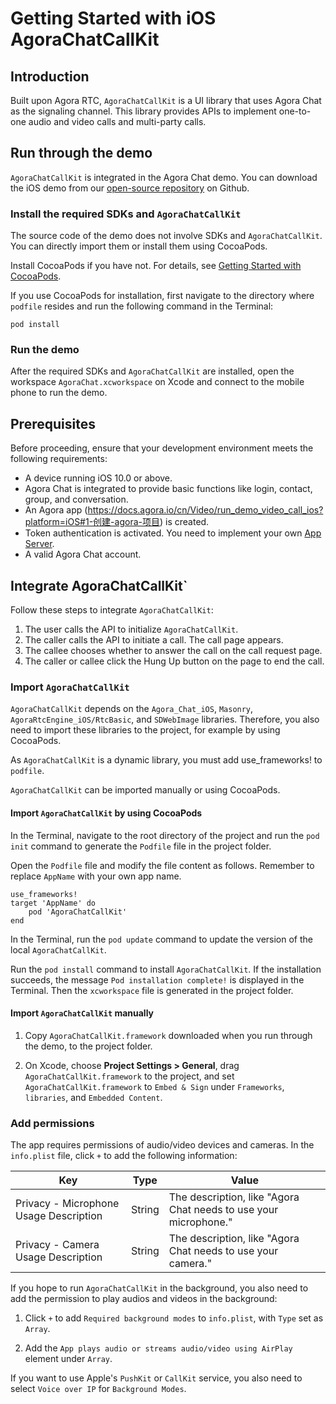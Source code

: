 # Getting Started with iOS AgoraChatCallKit

## Introduction     

Built upon Agora RTC, `AgoraChatCallKit` is a UI library that uses Agora Chat as the signaling channel. This library provides APIs to implement one-to-one audio and video calls and multi-party calls.

## Run through the demo 

`AgoraChatCallKit` is integrated in the Agora Chat demo. You can download the iOS demo from our [open-source repository](https://github.com/AgoraIO-Usecase/AgoraChat-ios) on Github.

### Install the required SDKs and `AgoraChatCallKit`

The source code of the demo does not involve SDKs and `AgoraChatCallKit`. You can directly import them or install them using CocoaPods.

Install CocoaPods if you have not. For details, see [Getting Started with CocoaPods](https://guides.cocoapods.org/using/getting-started.html).

If you use CocoaPods for installation, first navigate to the directory where `podfile` resides and run the following command in the Terminal:

```
pod install
```

### Run the demo

After the required SDKs and `AgoraChatCallKit` are installed, open the workspace `AgoraChat.xcworkspace` on Xcode and connect to the mobile phone to run the demo.

## Prerequisites

Before proceeding, ensure that your development environment meets the following requirements:

- A device running iOS 10.0 or above.
- Agora Chat is integrated to provide basic functions like login, contact, group, and conversation.
- An Agora app (https://docs.agora.io/cn/Video/run_demo_video_call_ios?platform=iOS#1-创建-agora-项目) is created.
- Token authentication is activated. You need to implement your own [App Server](https://github.com/easemob/easemob-im-app).
- A valid Agora Chat account.

## Integrate AgoraChatCallKit`

Follow these steps to integrate `AgoraChatCallKit`:

1. The user calls the API to initialize `AgoraChatCallKit`.
2. The caller calls the API to initiate a call. The call page appears.
3. The callee chooses whether to answer the call on the call request page.
4. The caller or callee click the Hung Up button on the page to end the call.

### Import `AgoraChatCallKit`

`AgoraChatCallKit` depends on the `Agora_Chat_iOS`, `Masonry`, `AgoraRtcEngine_iOS/RtcBasic`, and `SDWebImage` libraries. Therefore, you also need to import these libraries to the project, for example by using CocoaPods.

As `AgoraChatCallKit` is a dynamic library, you must add use_frameworks! to `podfile`.

`AgoraChatCallKit` can be imported manually or using CocoaPods.

#### Import `AgoraChatCallKit` by using CocoaPods

In the Terminal, navigate to the root directory of the project and run the `pod init` command to generate the `Podfile` file in the project folder.

Open the `Podfile` file and modify the file content as follows. Remember to replace `AppName` with your own app name.

```
use_frameworks!
target 'AppName' do
    pod 'AgoraChatCallKit'
end
```

In the Terminal, run the `pod update` command to update the version of the local `AgoraChatCallKit`. 

Run the `pod install` command to install `AgoraChatCallKit`. If the installation succeeds, the message `Pod installation complete!` is displayed in the Terminal. Then the `xcworkspace` file is generated in the project folder.


####  Import `AgoraChatCallKit` manually

1. Copy `AgoraChatCallKit.framework` downloaded when you run through the demo, to the project folder.

2. On Xcode, choose **Project Settings > General**, drag `AgoraChatCallKit.framework` to the project, and set `AgoraChatCallKit.framework` to `Embed & Sign` under `Frameworks`, `libraries`, and `Embedded Content`.

### Add permissions

The app requires permissions of audio/video devices and cameras. In the `info.plist` file, click `+` to add the following information:

| Key | Type | Value|  
| ---- | ---- | ---- |
| Privacy - Microphone Usage Description | String | The description, like "Agora Chat needs to use your microphone." |  
| Privacy - Camera Usage Description | String | The description, like "Agora Chat needs to use your camera."  |  

If you hope to run `AgoraChatCallKit` in the background, you also need to add the permission to play audios and videos in the background: 

1. Click `+` to add `Required background modes` to `info.plist`, with `Type` set as `Array`. 

2. Add the `App plays audio or streams audio/video using AirPlay` element under `Array`. 

If you want to use Apple's `PushKit` or `CallKit` service, you also need to select `Voice over IP` for `Background Modes`. 
